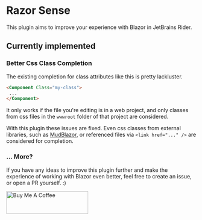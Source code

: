 # Razor Sense
This plugin aims to improve your experience with Blazor in JetBrains Rider.

## Currently implemented

### Better Css Class Completion
The existing completion for class attributes like this is pretty lackluster.
```html 
<Component Class="my-class">
 ...
</Component>
```
It only works if the file you're editing is in a web project, and only classes from css files in the `wwwroot` folder of that project are considered.

With this plugin these issues are fixed. Even css classes from external libraries, such as [MudBlazor](https://mudblazor.com/), or referenced files via `<link href="..." />` are considered for completion.


### ... More?
If you have any ideas to improve this plugin further and make the experience of working with Blazor even better, feel free to create an issue, or open a PR yourself. :)


<a href="https://www.buymeacoffee.com/KevinMueller" target="_blank"><img src="https://cdn.buymeacoffee.com/buttons/v2/default-yellow.png" alt="Buy Me A Coffee" style="height: 60px !important;width: 217px !important;" ></a>
